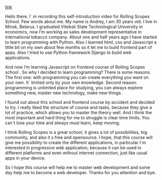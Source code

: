 [link](https://youtu.be/YAtC1vKPznw)

Hello there. I` m  recording this self-introduction video for Rolling Scopes School. Few words about me. My name is Andrey, I am 30 years old. I live in Minsk, Belarus. I graduated Vitebsk State Technological University in economics, now I’m working as sales development representative in international tobacco company. About one and half years ago I have started to learn programming with Python. Also I learned html, css and Javascript a little bit  on my own about few months so it let me to build frontend part of apps. Also I tried to use Python framework Django to build web applications.

And now I’m learning Javascript on frontend course of Rolling Scopes school .
So why I decided to learn programming? There is some reasons. The first one: with programming you can create everything you want on your own. It` limited only by your own knowledge. Second reason: programming is unlimited place for studying, you can always explore something new, master new technology, make new things.

I found out about this school and frontend course by accident and decided to try. I really liked the structure of course and tasks, because they give a lot of practice, which allows you to master the theory well.
And I think the most important and hard thing for me to struggle is clear time limits. You can`t lose your time and always must learn, keep moving.

I think Rolling Scopes is a great school, it gives a lot of possibilities,  big community, and also it s free and opensource. I hope, that this course will give me possibility to create the different  applications,  in particular I`m interested in progressive web application, because it can be used in different platforms and even without internet connection, just like usual apps in your device.

So I hope this course will help me to master web development and some day help me to become a web developer.
Thanks for you attention and bye.